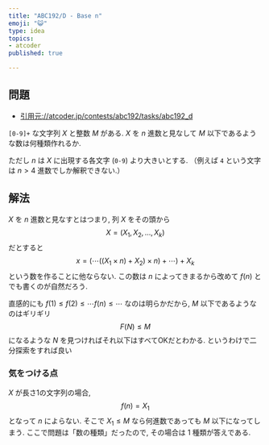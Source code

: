 ```yaml
---
title: "ABC192/D - Base n"
emoji: "😺"
type: idea
topics:
- atcoder
published: true

---
```


## 問題

- [引用元://atcoder.jp/contests/abc192/tasks/abc192_d](https://atcoder.jp/contests/abc192/tasks/abc192_d)

`[0-9]+` な文字列 $X$ と整数 $M$ がある.
$X$ を $n$ 進数と見なして $M$ 以下であるような数は何種類作れるか.

ただし $n$ は $X$ に出現する各文字 (`0-9`) より大きいとする.
（例えば `4` という文字は $n>4$ 進数でしか解釈できない.）

## 解法

$X$ を $n$ 進数と見なすとはつまり, 列 $X$ をその頭から
$$X = (X_1, X_2, \ldots, X_k)$$
だとすると
$$x = ( \cdots ((X_1 \times n) + X_2) \times n) + \cdots) + X_k$$
という数を作ることに他ならない.
この数は $n$ によってきまるから改めて $f(n)$ とでも書くのが自然だろう.

直感的にも
$f(1) \leq f(2) \leq \cdots f(n) \leq \cdots$
なのは明らかだから, $M$ 以下であるようなのはギリギリ
$$F(N) \leq M$$
になるような $N$ を見つければそれ以下はすべてOKだとわかる.
というわけで二分探索をすれば良い

### 気をつける点

$X$ が長さ1の文字列の場合,
$$f(n) = X_1$$
となって $n$ によらない.
そこで $X_1 \leq M$ なら何進数であっても $M$ 以下になってしまう.
ここで問題は「数の種類」だったので, その場合は $1$ 種類が答えである.

